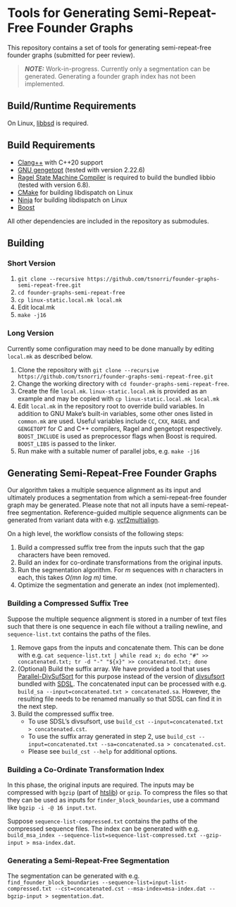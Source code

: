 # Tools for Generating Semi-Repeat-Free Founder Graphs

This repository contains a set of tools for generating semi-repeat-free founder graphs (submitted for peer review).

> **_NOTE:_** Work-in-progress. Currently only a segmentation can be generated. Generating a founder graph index has not been implemented.

## Build/Runtime Requirements

On Linux, [libbsd](https://libbsd.freedesktop.org/) is required.

## Build Requirements

- [Clang++](https://clang.llvm.org) with C++20 support
- [GNU gengetopt](https://www.gnu.org/software/gengetopt/gengetopt.html) (tested with version 2.22.6)
- [Ragel State Machine Compiler](http://www.colm.net/open-source/ragel/) is required to build the bundled libbio (tested with version 6.8).
- [CMake](http://cmake.org) for building libdispatch on Linux
- [Ninja](https://ninja-build.org) for building libdispatch on Linux
- [Boost](http://www.boost.org)

All other dependencies are included in the repository as submodules.

## Building

### Short Version

1. `git clone --recursive https://github.com/tsnorri/founder-graphs-semi-repeat-free.git`
2. `cd founder-graphs-semi-repeat-free`
3. `cp linux-static.local.mk local.mk`
4. Edit local.mk
5. `make -j16`

### Long Version

Currently some configuration may need to be done manually by editing `local.mk` as described below.

1. Clone the repository with `git clone --recursive https://github.com/tsnorri/founder-graphs-semi-repeat-free.git`
2. Change the working directory with `cd founder-graphs-semi-repeat-free`.
3. Create the file `local.mk`. `linux-static.local.mk` is provided as an example and may be copied with `cp linux-static.local.mk local.mk`
4. Edit `local.mk` in the repository root to override build variables. In addition to GNU Make’s built-in variables, some other ones listed in `common.mk` are used. Useful variables include `CC`, `CXX`, `RAGEL` and `GENGETOPT` for C and C++ compilers, Ragel and gengetopt respectively. `BOOST_INCLUDE` is used as preprocessor flags when Boost is required. `BOOST_LIBS` is passed to the linker.
5. Run make with a suitable numer of parallel jobs, e.g. `make -j16`

## Generating Semi-Repeat-Free Founder Graphs

Our algorithm takes a multiple sequence alignment as its input and ultimately produces a segmentation from which a semi-repeat-free founder graph may be generated. Please note that not all inputs have a semi-repeat-free segmentation. Reference-guided multiple sequence alignments can be generated from variant data with e.g. [vcf2multialign](https://github.com/tsnorri/vcf2multialign).

On a high level, the workflow consists of the following steps:

1. Build a compressed suffix tree from the inputs such that the gap characters have been removed.
2. Build an index for co-ordinate transformations from the original inputs.
3. Run the segmentation algorithm. For *m* sequences with *n* characters in each, this takes *O(mn log m)* time.
4. Optimize the segmentation and generate an index (not implemented).

### Building a Compressed Suffix Tree

Suppose the multiple sequence alignment is stored in a number of text files such that there is one sequence in each file without a trailing newline, and `sequence-list.txt` contains the paths of the files.

1. Remove gaps from the inputs and concatenate them. This can be done with e.g. `cat sequence-list.txt | while read x; do echo "#" >> concatenated.txt; tr -d "-" "${x}" >> concatenated.txt; done`
2. (Optional) Build the suffix array. We have provided a tool that uses [Parallel-DivSufSort](https://github.com/jlabeit/parallel-divsufsort) for this purpose instead of the version of [divsufsort](https://github.com/y-256/libdivsufsort) bundled with [SDSL](https://github.com/xxsds/sdsl-lite). The concatenated input can be processed with e.g. `build_sa --input=concatenated.txt > concatenated.sa`. However, the resulting file needs to be renamed manually so that SDSL can find it in the next step.
3. Build the compressed suffix tree.
   * To use SDSL’s divsufsort, use `build_cst --input=concatenated.txt > concatenated.cst`.
   * To use the suffix array generated in step 2, use `build_cst --input=concatenated.txt --sa=concatenated.sa > concatenated.cst`.
   * Please see `build_cst --help` for additional options.

### Building a Co-Ordinate Transformation Index

In this phase, the original inputs are required. The inputs may be compressed with `bgzip` (part of [htslib](http://www.htslib.org)) or `gzip`. To compress the files so that they can be used as inputs for `finder_block_boundaries`, use a command like `bgzip -i -@ 16 input.txt`.

Suppose `sequence-list-compressed.txt` contains the paths of the compressed sequence files. The index can be generated with e.g. `build_msa_index --sequence-list=sequence-list-compressed.txt --gzip-input > msa-index.dat`.

### Generating a Semi-Repeat-Free Segmentation

The segmentation can be generated with e.g. `find_founder_block_boundaries --sequence-list=input-list-compressed.txt --cst=concatenated.cst --msa-index=msa-index.dat --bgzip-input > segmentation.dat`.
